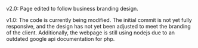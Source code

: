 v2.0: Page edited to follow business branding design.

v1.0: The code is currently being modified. The initial commit is not yet fully responsive, and the design has not yet been adjusted to meet the branding of the client. Additionally, the webpage is still using nodejs due to an outdated google api documentation for php.